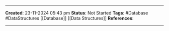 _____
**Created**: 23-11-2024 05:43 pm
**Status**: Not Started
**Tags**: #Database #DataStructures [[Database]] [[Data Structures]]
**References**: 
______